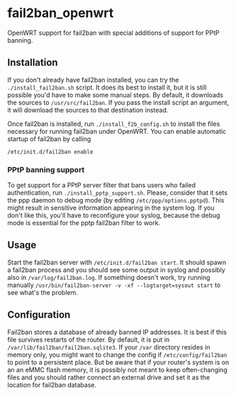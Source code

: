 # fail2ban_openwrt
OpenWRT support for fail2ban with special additions of support for PPtP banning.

## Installation

If you don't already have fail2ban installed, you can try the `./install_fail2ban.sh` script.
It does its best to install it, but it is still possible you'd have to make some manual steps.
By default, it downloads the sources to `/usr/src/fail2ban`. If you pass the install script
an argument, it will download the sources to that destination instead.

Once fail2ban is installed, run `./install_f2b_config.sh` to install the files necessary for
running fail2ban under OpenWRT. You can enable automatic startup of fail2ban by calling

    /etc/init.d/fail2ban enable
    
### PPtP banning support

To get support for a PPtP server filter that bans users who failed authentication, run
`./install_pptp_support.sh`. Please, consider that it sets the ppp daemon to debug mode
(by editing `/etc/ppp/options.pptpd`). This might result in sensitive information appearing
in the system log. If you don't like this, you'll have to reconfigure your syslog, because
the debug mode is essential for the pptp fail2ban filter to work.

## Usage

Start the fail2ban server with `/etc/init.d/fail2ban start`. It should spawn a fail2ban process
and you should see some output in syslog and possibly also in `/var/log/fail2ban.log`. If
something doesn't work, try running manually `/usr/bin/fail2ban-server -v -xf --logtarget=sysout start`
to see what's the problem.

## Configuration

Fail2ban stores a database of already banned IP addresses. It is best if this file survives
restarts of the router. By default, it is put in `/var/lib/fail2ban/fail2ban.sqlite3`. If your
`/var` directory resides in memory only, you might want to change the config if `/etc/config/fail2ban`
to point to a persistent place. But be aware that if your router's system is on an an eMMC
flash memory, it is possibly not meant to keep often-changing files and you should rather
connect an external drive and set it as the location for fail2ban database.
